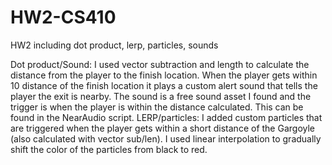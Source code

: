 # HW2-CS410
HW2 including dot product, lerp, particles, sounds

Dot product/Sound: I used vector subtraction and length to calculate the distance from the player to the finish location. When the player gets within 10 distance of the finish location it plays a custom alert sound that tells the player the exit is nearby. The sound is a free sound asset I found and the trigger is when the player is within the distance calculated. This can be found in the NearAudio script. 
LERP/particles: I added custom particles that are triggered when the player gets within a short distance of the Gargoyle (also calculated with vector sub/len). I used linear interpolation to gradually shift the color of the particles from black to red.
